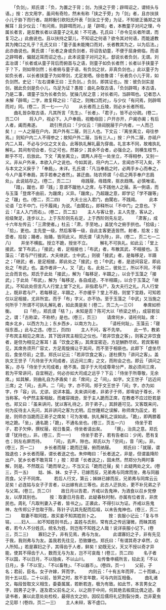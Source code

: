 <!-- { "loadSidebar": true } -->
　　「负剑」，郑氏谓：「负，为置之于背；剑，为挟之于旁；辟咡诏之，谓倾头与语。」按：古文用字，虽间有奇险，然未有称「挟之于旁」为「剑」者，且亦扶挟小儿于胁下而行者。胡邦衡引欧阳氏阡表「剑汝立于旁」为证，不知彼正循郑之误解耳！且少仪云：「有问焉，则辟咡而对。」是「辟咡」者，本教童子对问之理，今属长者言，是反教长者以语童子之礼矣！不可通。孔氏曰：「亦令见长者所谓，而复习之。」此曲说也。且以扶持之婴儿，不知诏之何语？欲令其对何语，而能遽教其为掩口之礼乎？孔氏又曰：「童子虽未能掩口而对，长者教其为之，以为后法。」此亦曲说也。黄氏谓：「长者之身或负剑者，将诏告幼童，不便于屈身俯临，而语之辟咡者，偏就近耳而诏之也。」此本说童子对问之礼，郄说长者负剑，无谓。刘孟冶谓：「长者或从童子背后而俯首与之语，则童子如负长者然；长者以手挟童子于？下，则如带剑然；长者俯与童子语，有负剑之状，非真负剑也。」此以童子为如负长者，以长者挟童子为如带剑，尤足发哂。徐伯鲁谓：「长者负小儿于背，如负剑然。史记：『左右谓秦王曰：王负剑。』负剑，即其证也」。按：彼负剑实是剑，据此负剑是负小儿，乌足为证？愚按：曲礼杂取古语，「负剑辟咡」本古语，乃是二事，谓童子当为长者负剑，犹操几杖之意；对长者问，当辟咡也。记者恐人未解「辟咡」二字，故复释之曰：「诏之，则掩口而对」，与少仪「有问焉，则辟咡而对」同。(卷二，页一七—一八)
　　从长者而上丘陵，则必乡长者所视。
　　曲礼皆杂取古语，凡其所言「先生」、「长者」、「君子」，皆不必分疏。(卷二，页二○)
　　将入户，视必下。入户奉扃，视瞻毋回；户开亦开，户阖亦阖；有后人者，阖而弗遂。
　　疏引熊氏曰：「少仪云：『排闼脱屦于户内者，一人而己矣！』一人之屦在户内，其户外有二屦，则三人也。下文云：『离坐离立，毋往参焉。』则知户内二人不得参之；故知户外二屦，当有三人。」按：户外二屦，亦祗户内二人耳，不必与少仪之文关会。此等执礼解礼最为穿凿。礼言本不同，故难执礼解礼。其间有切合者，引之可也，然甚少；其余不合者，必强合之。则横生枝节，断乎不可，后放此。下文「离坐离立」，谓两人并在一处坐立，不得相参，又别一义。非从户外来，本欲入户之说也。今如其说，将户内二人，言闻亦不可入矣，不与本文之义戾乎？「奉扃」，未详。孔氏谓：「凡当奉扃之时，必两手乡心而奉之，今人户虽不奉扃，其手若奉之者然」。甚迂曲。陆农师谓「小启之两手奉户志扃处」。此说姑存之。(卷二，页二二)
　　毋践屦，毋踖席，抠衣趋隅。必慎唯诺。
　　「踖」，蹴也，即「践」；意谓不蹴他人之席，与不践他人之屦。系一例语，而与玉藻「登席不由前，为躐席」义异。「躐席」，乃超躐之意，即学记「学不躐等」之「躐」也。(卷二，页二四)
　　大夫士出入君门，由闑右，不践阈。
　　此本论语「立不中门，行不履阈」为说。「由闑右」，即释所以「不中门」之意也。下云：「主人入门而右」。(卷二，页二五)
　　主人与客让登，主人先登，客从之，拾级聚足，连步以上。上于东阶则先右足，上于西阶则先左足。
　　「肃客」，成十六年左传云：「三肃使者。」杜云：「肃，手至地。」盖犹今之俯手拱也。「拾级」：「拾」，更也。主先登一级，然后客等一级，自此主客更迭皆然。射者，拾发；投壶者，拾投；踊者，抬踊，皆同此义。郑氏谓「读为陟」，非。(卷二，页二七—二八)
　　并坐不横肱。授立不跪，授坐不立。
　　解礼不可执礼。如此云：「堂上接武，堂下布武。」「接武」者，足相接也；「布武」者，布散其武，不相接也。玉藻云：「君与尸行接武，大夫继武，士中武。」则彼「接武」者，是每移足，半蹑之；「继武」者，是足相接，即此处之「接武」也；「中武」者，是迹间容足，即此处之「布武」也。盖作者非一人，又「武」名，此处二，彼处三，所以不同，不得比合而言也。郑氏于此处「接武」，解为「每移足，半蹑之」，以合于玉藻之「接武」；于此处「布武」，解为「每移足，各自成迹，不半相蹑」，以合于玉藻之「继武」。不知此处但言凡人行堂上堂下之礼，非指君与尸，及大夫行之礼。凡人行堂上，既非君与尸，若每移足，半蹑之，不亦缓乎？堂上不趋，则堂下宜趋，可知若仅以足相接，尤非所宜。而于「布」字义，亦不协。至于玉藻之「中武」又当施之何所乎？所谓不可执礼解礼者，如此类是矣！(卷二，页二九—三○)
　　奉席如桥衡。
　　曰「桥」，郑氏谓「桔？」，未知是否？陈可大以「桥梁之桥」，成容若驳之，谓：「古称梁，不称桥」是也。(卷三，页三)
　　请席何乡，请衽何趾。席：南乡北乡，以西方为上；东乡西乡，以南方为上。
　　「请衽何趾」，玉藻云：「寝恒东首。」此与之违。(卷三，页四)
　　主人不问，客不先举。
　　此一节，教弟子布宾主相见之席法，其下因详宾主相见之仪也。「若非饮食之客」，则客之非饮食者，是但为相见之客耳！盖「饮食之客」，其席宜密迩，方足酬酢尽欢。若宾客相见，其席务须开广容丈，方足周旋揖让于其间，而不至于相亵也。此即下「虚坐尽后，食坐尽前」之意。郑氏以记云：「若非饮食之客」，遂杜撰为「讲问之客」。盖执文王世子「凡侍坐于大司成者，远近间三席」之文，而附会之也。即云「讲问之客」，亦与「侍坐于大司成者」绝不类。国子于大司成尊卑分严，故必须间三席，若为平常讲问，自宜稍近，何必亦如大司成之远乎？下云：「侍坐于所尊敬，无余席。」如其解，则曲礼自为矛盾矣！此「席间」之「间」，如字。文王世子「远近间三席」之「间」，去声。二「间」字，亦不同。郑于文王世子「间」字，亦为如字，作「容」训。尤谬。说详本篇。夫来讲问者，非弟子于师，即卑幼于尊长，不当称客。今俨然主客相敌，而雍容揖逊，至于主人跪而正席，在教者不应过贬若是也。郑又曰：「虽来讲问，犹以客礼待之，异于弟子。」其辞遁可见。又客既来问，何为反待主人先问，其非讲问之客为尤明。后世踵郑之误解，称师席为函丈，若是，则师亦当跪而正弟子之席矣！可为发噱。执礼解礼之误如此。「跪」，即两膝着地之跪。「坐」，通名跪；「跪」，不通名坐也。(卷三，页五—六)
　　侍坐于君子，君子欠伸，撰杖屦，视日蚤莫，侍坐者请出矣。
　　「撰」，治具之意。郑氏谓「犹持也」，非。(卷三，页一一)
　　侍坐于君子，若有告者曰：少闲，愿有复也；则左右屏而待。
　　「间」，去声，隙也。郑氏以为「空间」，音「闲」。非。(卷三，页一二)
　　乡长者而屦；跪而迁屦，俯而纳屦。
　　郑氏曰：「就屦，谓独退也；乡长者而屦，谓长者送之也。朱仲晦曰：「长者送之，非是，但谓虽降阶出户，犹乡长者不敢背耳！」按：郑谓「长者送之」，固未然，然郑分为两时事解，则是。不然既云「跪而举之」，不当又云「跪而迁屦」矣！此疑两处之文。(卷三，页一五)
　　姑、姊、妹、女子子，已嫁而反，兄弟弗与同席而坐，弗与同器而食。父子不同席。
　　若后人行文，第云；姊妹已嫁而反，兄弟弗与同席云云足矣！必连姑与女子子言者，以出嫁有此三等也。此古人迂执处，更不补兄弟之子与父耳。(卷三。页二○)
　　故日月以告君，齐戒以告鬼神，为酒食以召乡党僚友，以厚其别也。
　　按：取妻日月告君，此疑春秋时制，亦属有位者言，非庶民也。周礼「凡取判妻入子者，皆书之」。正袭此，不得引以为证。齐戒以告鬼神，左传郑公子忽取于陈，陈针子讥其先配而后祖，以未告鬼神也。(卷三，页二二)
　　取妻不取同姓，故买妾不知其姓则卜之。
　　按：丧服小记云：「复与书铭，……妇人……如不知姓则书氏。」盖姓与氏别，常有氏之传远寖微，而昧其姓者，若今人不分姓氏，统名为姓，则岂有不知姓之人哉！说详丧服小记下。(卷三，页二三)
　　寡妇之子，非有见焉，弗与为友。
　　此谓寡妇之子，非有先见于我，我则弗与为友。盖我若先往见，恐致嫌也。郑氏曰：「有谓其奇才卓然，众人所知。」若是寡妇之子，其得齿于人者，鲜矣！幼既无父，天又不授以奇才异能，使其不得齿于人，数而无与为友，岂不可哀哉！(卷三，页二四)
　　名子者不以国，不以日月，不以隐疾，不以山川。
　　左传鲁申繻所言，较此无「不以日月」，多「不以官」、「不以畜牲」、「不以器币」。(卷四，页一)
　　父前，子名；君前，臣名。女子许嫁，笄而字。
　　内则云：「十有五年而笄，二十而嫁。」则十五以后，二十以前，皆笄之时，故不言年数，可与内则互相备。
　　曲礼诸文，每段皆取文义相生，委委属属，若断若连，极为有致。如此节，本言男女之字，因男子之字，遂及君父前名之义，以之厕于中间，何其绝去板腐比偶之迹。善读书者，兼以此意处处检校，最得古文之妙。因叹后儒将礼记割裂分类，岂非夏虫之见耶！(卷四，页二—三)
　　主人未辩，客不虚口。
